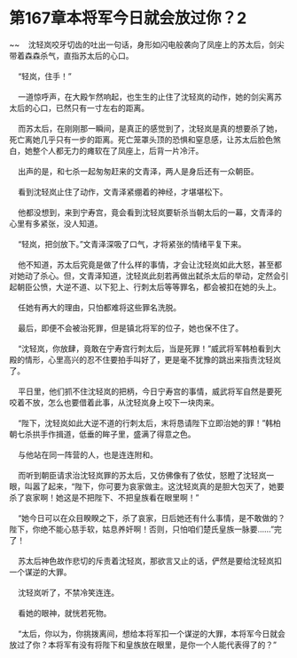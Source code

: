 # 第167章本将军今日就会放过你？2
~~&nbsp;&nbsp;&nbsp;&nbsp;沈轻岚咬牙切齿的吐出一句话，身形如闪电般袭向了凤座上的苏太后，剑尖带着森森杀气，直指苏太后的心口。<br><br>&nbsp;&nbsp;&nbsp;&nbsp;“轻岚，住手！”<br><br>&nbsp;&nbsp;&nbsp;&nbsp;一道惊呼声，在大殿乍然响起，也生生的止住了沈轻岚的动作，她的剑尖离苏太后的心口，已然只有一寸左右的距离。<br><br>&nbsp;&nbsp;&nbsp;&nbsp;而苏太后，在刚刚那一瞬间，是真正的感觉到了，沈轻岚是真的想要杀了她，死亡离她几乎只有一步的距离。死亡笼罩头顶的恐惧和窒息感，让苏太后脸色煞白，她整个人都无力的瘫软在了凤座上，后背一片冷汗。<br><br>&nbsp;&nbsp;&nbsp;&nbsp;出声的是，和七杀一起匆匆赶来的文青泽，两人是身后还有一众朝臣。<br><br>&nbsp;&nbsp;&nbsp;&nbsp;看到沈轻岚止住了动作，文青泽紧绷着的神经，才堪堪松下。<br><br>&nbsp;&nbsp;&nbsp;&nbsp;他都没想到，来到宁寿宫，竟会看到沈轻岚要斩杀当朝太后的一幕，文青泽的心里有多紧张，没人知道。<br><br>&nbsp;&nbsp;&nbsp;&nbsp;“轻岚，把剑放下。”文青泽深吸了口气，才将紧张的情绪平复下来。<br><br>&nbsp;&nbsp;&nbsp;&nbsp;他不知道，苏太后究竟是做了什么样的事情，才会让沈轻岚如此大怒，甚至都对她动了杀心。但，文青泽知道，沈轻岚此刻若再做出弑杀太后的举动，定然会引起朝臣公愤，大逆不道、以下犯上、行刺太后等等罪名，都会被扣在她的头上。<br><br>&nbsp;&nbsp;&nbsp;&nbsp;任她有再大的理由，只怕都难将这些罪名洗脱。<br><br>&nbsp;&nbsp;&nbsp;&nbsp;最后，即便不会被治死罪，但是镇北将军的位子，她也保不住了。<br><br>&nbsp;&nbsp;&nbsp;&nbsp;“沈轻岚，你放肆，竟敢在宁寿宫行刺太后，当是死罪！”威武将军韩柏看到大殿的情形，心里高兴的忍不住要拍手叫好了，更是毫不犹豫的跳出来指责沈轻岚了。<br><br>&nbsp;&nbsp;&nbsp;&nbsp;平日里，他们抓不住沈轻岚的把柄，今日宁寿宫的事情，威武将军自然是要死咬着不放，怎么也要借着此事，从沈轻岚身上咬下一块肉来。<br><br>&nbsp;&nbsp;&nbsp;&nbsp;“陛下，沈轻岚如此大逆不道的行刺太后，末将恳请陛下立即治她的罪！”韩柏朝七杀拱手作揖道，低垂的眸子里，盛满了得意之色。<br><br>&nbsp;&nbsp;&nbsp;&nbsp;与他站在同一阵营的人，也是连连附和。<br><br>&nbsp;&nbsp;&nbsp;&nbsp;而听到朝臣请求治沈轻岚罪的苏太后，又仿佛像有了依仗，怒瞪了沈轻岚一眼，叫嚣了起来，“陛下，你可要为哀家做主。这沈轻岚真的是胆大包天了，她要杀了哀家啊！她这是不把陛下、不把皇族看在眼里啊！”<br><br>&nbsp;&nbsp;&nbsp;&nbsp;“她今日可以在众目睽睽之下，杀了哀家，日后她还有什么事情，是不敢做的？陛下，你绝不能心慈手软，姑息养奸啊！否则，只怕咱们楚氏皇族一脉要……”完了！<br><br>&nbsp;&nbsp;&nbsp;&nbsp;苏太后神色故作悲切的斥责着沈轻岚，那欲言又止的话，俨然是要给沈轻岚扣一个谋逆的大罪。<br><br>&nbsp;&nbsp;&nbsp;&nbsp;沈轻岚听了，不禁冷笑连连。<br><br>&nbsp;&nbsp;&nbsp;&nbsp;看她的眼神，就恍若死物。<br><br>&nbsp;&nbsp;&nbsp;&nbsp;“太后，你以为，你挑拨离间，想给本将军扣一个谋逆的大罪，本将军今日就会放过了你？本将军有没有将陛下和皇族放在眼里，是你一个人能代表得了的？”<br><br>
                    

<script>_fwqdsqadxfw()</script>
<div><script>_dfwf1dw();</script></div>
<div><script>_dfwf1agdw();</script></div>
                